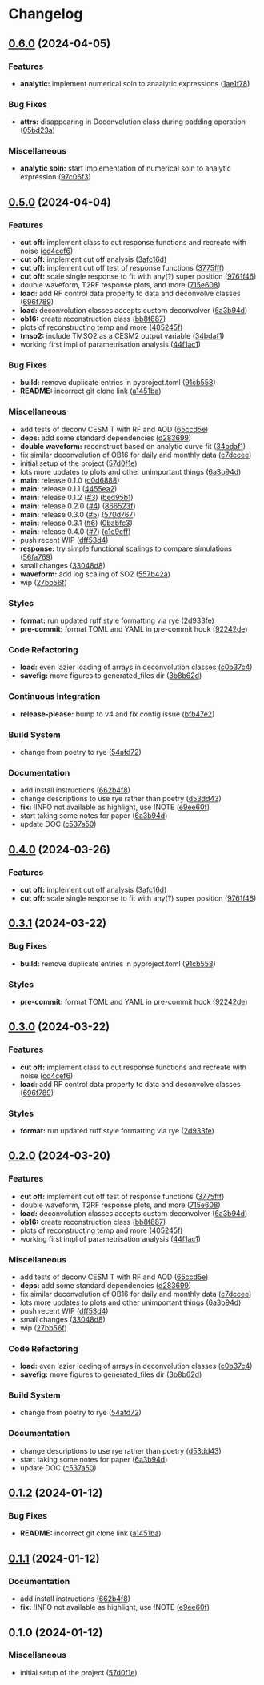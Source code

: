 # Changelog

## [0.6.0](https://github.com/engeir/volcano-data-deconvolution/compare/volcano-data-deconvolution-v0.5.0...volcano-data-deconvolution-v0.6.0) (2024-04-05)


### Features

* **analytic:** implement numerical soln to anaalytic expressions ([1ae1f78](https://github.com/engeir/volcano-data-deconvolution/commit/1ae1f781d92959eb8e8a9fbf9fa9b489d993b446))


### Bug Fixes

* **attrs:** disappearing in Deconvolution class during padding operation ([05bd23a](https://github.com/engeir/volcano-data-deconvolution/commit/05bd23af7761ee60424fb2ff0d3a5a728da28a20))


### Miscellaneous

* **analytic soln:** start implementation of numerical soln to analytic expression ([97c06f3](https://github.com/engeir/volcano-data-deconvolution/commit/97c06f30a33185e346306f8190250aef48f5b1be))

## [0.5.0](https://github.com/engeir/volcano-data-deconvolution/compare/volcano-data-deconvolution-v0.4.0...volcano-data-deconvolution-v0.5.0) (2024-04-04)


### Features

* **cut off:** implement class to cut response functions and recreate with noise ([cd4cef6](https://github.com/engeir/volcano-data-deconvolution/commit/cd4cef6fbb8c1abeab8ea6208d7fd132d7ef29f7))
* **cut off:** implement cut off analysis ([3afc16d](https://github.com/engeir/volcano-data-deconvolution/commit/3afc16d32e7959b9d630c6a4ef32b3562e0a3ddf))
* **cut off:** implement cut off test of response functions ([3775fff](https://github.com/engeir/volcano-data-deconvolution/commit/3775fff83a5810af4617dc4c81c49b293c832442))
* **cut off:** scale single response to fit with any(?) super position ([9761f46](https://github.com/engeir/volcano-data-deconvolution/commit/9761f46c59558c72743b82691c1d4ef93ed2a13c))
* double waveform, T2RF response plots, and more ([715e608](https://github.com/engeir/volcano-data-deconvolution/commit/715e6087fe293ea0f905545edf5ff3b265d4bc3e))
* **load:** add RF control data property to data and deconvolve classes ([696f789](https://github.com/engeir/volcano-data-deconvolution/commit/696f7897319916950fe01413598e191542003999))
* **load:** deconvolution classes accepts custom deconvolver ([6a3b94d](https://github.com/engeir/volcano-data-deconvolution/commit/6a3b94d6a49253a72557f05ad27a855f42d5554f))
* **ob16:** create reconstruction class ([bb8f887](https://github.com/engeir/volcano-data-deconvolution/commit/bb8f8871789f953a53fd6b10a7c8de58dfeafed9))
* plots of reconstructing temp and more ([405245f](https://github.com/engeir/volcano-data-deconvolution/commit/405245f00b6b3b0d5f229b3a2011195e06c196fc))
* **tmso2:** include TMSO2 as a CESM2 output variable ([34bdaf1](https://github.com/engeir/volcano-data-deconvolution/commit/34bdaf1ee137e96b49d760033edcf7ff7801fee2))
* working first impl of parametrisation analysis ([44f1ac1](https://github.com/engeir/volcano-data-deconvolution/commit/44f1ac15f99bffef3bf72029a4178ce9869030e1))


### Bug Fixes

* **build:** remove duplicate entries in pyproject.toml ([91cb558](https://github.com/engeir/volcano-data-deconvolution/commit/91cb55870e9796cd8eac5f9c38b02fcd29c3c460))
* **README:** incorrect git clone link ([a1451ba](https://github.com/engeir/volcano-data-deconvolution/commit/a1451ba1e1d57d7655df30842df79a9fcecb6f47))


### Miscellaneous

* add tests of deconv CESM T with RF and AOD ([65ccd5e](https://github.com/engeir/volcano-data-deconvolution/commit/65ccd5ed8da1ce13c29faa7d9de7a330e3ef6353))
* **deps:** add some standard dependencies ([d283699](https://github.com/engeir/volcano-data-deconvolution/commit/d2836998284f179a4cac103f54892b6d8ac2b4b1))
* **double waveform:** reconstruct based on analytic curve fit ([34bdaf1](https://github.com/engeir/volcano-data-deconvolution/commit/34bdaf1ee137e96b49d760033edcf7ff7801fee2))
* fix similar deconvolution of OB16 for daily and monthly data ([c7dccee](https://github.com/engeir/volcano-data-deconvolution/commit/c7dcceef1a2d82b422ded3eb6356689f1cb14943))
* initial setup of the project ([57d0f1e](https://github.com/engeir/volcano-data-deconvolution/commit/57d0f1e1651a30e3407da3be11846d366966c850))
* lots more updates to plots and other unimportant things ([6a3b94d](https://github.com/engeir/volcano-data-deconvolution/commit/6a3b94d6a49253a72557f05ad27a855f42d5554f))
* **main:** release 0.1.0 ([d0d6888](https://github.com/engeir/volcano-data-deconvolution/commit/d0d6888bd50b11739551e0c327b223f5ad65b4c4))
* **main:** release 0.1.1 ([4455ea2](https://github.com/engeir/volcano-data-deconvolution/commit/4455ea2bcd63f4bb512a146de38a85391d7bdc56))
* **main:** release 0.1.2 ([#3](https://github.com/engeir/volcano-data-deconvolution/issues/3)) ([bed95b1](https://github.com/engeir/volcano-data-deconvolution/commit/bed95b16a98dfa574aa8be04b657f7db2a68b281))
* **main:** release 0.2.0 ([#4](https://github.com/engeir/volcano-data-deconvolution/issues/4)) ([866523f](https://github.com/engeir/volcano-data-deconvolution/commit/866523f329908543ba36489713a748e85b511474))
* **main:** release 0.3.0 ([#5](https://github.com/engeir/volcano-data-deconvolution/issues/5)) ([570d767](https://github.com/engeir/volcano-data-deconvolution/commit/570d76706462ad80879ce9ecc24cc30dadec0578))
* **main:** release 0.3.1 ([#6](https://github.com/engeir/volcano-data-deconvolution/issues/6)) ([0babfc3](https://github.com/engeir/volcano-data-deconvolution/commit/0babfc3d9ae5457414bce3295c2c64401ca16f9c))
* **main:** release 0.4.0 ([#7](https://github.com/engeir/volcano-data-deconvolution/issues/7)) ([c1e9cff](https://github.com/engeir/volcano-data-deconvolution/commit/c1e9cffbde2fc07d2deb81fcf80eb3483de52df8))
* push recent WIP ([dff53d4](https://github.com/engeir/volcano-data-deconvolution/commit/dff53d47b73d5aa23bd98f90893d10dc6d67e065))
* **response:** try simple functional scalings to compare simulations ([56fa769](https://github.com/engeir/volcano-data-deconvolution/commit/56fa769f39d0e88b68145a604858d384e3ecf3b2))
* small changes ([33048d8](https://github.com/engeir/volcano-data-deconvolution/commit/33048d8d67cf6c0093d541c1485bd583fa11f06c))
* **waveform:** add log scaling of SO2 ([557b42a](https://github.com/engeir/volcano-data-deconvolution/commit/557b42a9517f66de038a41d2a3b7c9bdd9cf5936))
* wip ([27bb56f](https://github.com/engeir/volcano-data-deconvolution/commit/27bb56f23c3ec179d474f457b489c94d47eb508a))


### Styles

* **format:** run updated ruff style formatting via rye ([2d933fe](https://github.com/engeir/volcano-data-deconvolution/commit/2d933fef33a1d2ab5435f51c99a6586d1d03599b))
* **pre-commit:** format TOML and YAML in pre-commit hook ([92242de](https://github.com/engeir/volcano-data-deconvolution/commit/92242de9d1f23bbe451acec317fa502ddfa80072))


### Code Refactoring

* **load:** even lazier loading of arrays in deconvolution classes ([c0b37c4](https://github.com/engeir/volcano-data-deconvolution/commit/c0b37c4bfd5c1bc6b981a79f11638faf78980a52))
* **savefig:** move figures to generated_files dir ([3b8b62d](https://github.com/engeir/volcano-data-deconvolution/commit/3b8b62da2d2bddae19e8c2d5366f995ee561bdd2))


### Continuous Integration

* **release-please:** bump to v4 and fix config issue ([bfb47e2](https://github.com/engeir/volcano-data-deconvolution/commit/bfb47e2057b6e4ffa02b19cbd9d68dbd5ac8cc94))


### Build System

* change from poetry to rye ([54afd72](https://github.com/engeir/volcano-data-deconvolution/commit/54afd72d939a4705070069f683cb00398a108c6e))


### Documentation

* add install instructions ([662b4f8](https://github.com/engeir/volcano-data-deconvolution/commit/662b4f899d83d1699501906c018d0b89fedaed40))
* change descriptions to use rye rather than poetry ([d53dd43](https://github.com/engeir/volcano-data-deconvolution/commit/d53dd43c87bd76abf4eaa1789c0d6882ac579cb2))
* **fix:** !INFO not available as highlight, use !NOTE ([e9ee60f](https://github.com/engeir/volcano-data-deconvolution/commit/e9ee60f2e80dd2b2b9991cadac188b7ea34a0a54))
* start taking some notes for paper ([6a3b94d](https://github.com/engeir/volcano-data-deconvolution/commit/6a3b94d6a49253a72557f05ad27a855f42d5554f))
* update DOC ([c537a50](https://github.com/engeir/volcano-data-deconvolution/commit/c537a507c6cc76967cce18f7dfcb03fefbbaf9f2))

## [0.4.0](https://github.com/engeir/volcano-data-deconvolution/compare/v0.3.1...v0.4.0) (2024-03-26)


### Features

* **cut off:** implement cut off analysis ([3afc16d](https://github.com/engeir/volcano-data-deconvolution/commit/3afc16d32e7959b9d630c6a4ef32b3562e0a3ddf))
* **cut off:** scale single response to fit with any(?) super position ([9761f46](https://github.com/engeir/volcano-data-deconvolution/commit/9761f46c59558c72743b82691c1d4ef93ed2a13c))

## [0.3.1](https://github.com/engeir/volcano-data-deconvolution/compare/v0.3.0...v0.3.1) (2024-03-22)


### Bug Fixes

* **build:** remove duplicate entries in pyproject.toml ([91cb558](https://github.com/engeir/volcano-data-deconvolution/commit/91cb55870e9796cd8eac5f9c38b02fcd29c3c460))


### Styles

* **pre-commit:** format TOML and YAML in pre-commit hook ([92242de](https://github.com/engeir/volcano-data-deconvolution/commit/92242de9d1f23bbe451acec317fa502ddfa80072))

## [0.3.0](https://github.com/engeir/volcano-data-deconvolution/compare/v0.2.0...v0.3.0) (2024-03-22)


### Features

* **cut off:** implement class to cut response functions and recreate with noise ([cd4cef6](https://github.com/engeir/volcano-data-deconvolution/commit/cd4cef6fbb8c1abeab8ea6208d7fd132d7ef29f7))
* **load:** add RF control data property to data and deconvolve classes ([696f789](https://github.com/engeir/volcano-data-deconvolution/commit/696f7897319916950fe01413598e191542003999))


### Styles

* **format:** run updated ruff style formatting via rye ([2d933fe](https://github.com/engeir/volcano-data-deconvolution/commit/2d933fef33a1d2ab5435f51c99a6586d1d03599b))

## [0.2.0](https://github.com/engeir/volcano-data-deconvolution/compare/v0.1.2...v0.2.0) (2024-03-20)


### Features

* **cut off:** implement cut off test of response functions ([3775fff](https://github.com/engeir/volcano-data-deconvolution/commit/3775fff83a5810af4617dc4c81c49b293c832442))
* double waveform, T2RF response plots, and more ([715e608](https://github.com/engeir/volcano-data-deconvolution/commit/715e6087fe293ea0f905545edf5ff3b265d4bc3e))
* **load:** deconvolution classes accepts custom deconvolver ([6a3b94d](https://github.com/engeir/volcano-data-deconvolution/commit/6a3b94d6a49253a72557f05ad27a855f42d5554f))
* **ob16:** create reconstruction class ([bb8f887](https://github.com/engeir/volcano-data-deconvolution/commit/bb8f8871789f953a53fd6b10a7c8de58dfeafed9))
* plots of reconstructing temp and more ([405245f](https://github.com/engeir/volcano-data-deconvolution/commit/405245f00b6b3b0d5f229b3a2011195e06c196fc))
* working first impl of parametrisation analysis ([44f1ac1](https://github.com/engeir/volcano-data-deconvolution/commit/44f1ac15f99bffef3bf72029a4178ce9869030e1))


### Miscellaneous

* add tests of deconv CESM T with RF and AOD ([65ccd5e](https://github.com/engeir/volcano-data-deconvolution/commit/65ccd5ed8da1ce13c29faa7d9de7a330e3ef6353))
* **deps:** add some standard dependencies ([d283699](https://github.com/engeir/volcano-data-deconvolution/commit/d2836998284f179a4cac103f54892b6d8ac2b4b1))
* fix similar deconvolution of OB16 for daily and monthly data ([c7dccee](https://github.com/engeir/volcano-data-deconvolution/commit/c7dcceef1a2d82b422ded3eb6356689f1cb14943))
* lots more updates to plots and other unimportant things ([6a3b94d](https://github.com/engeir/volcano-data-deconvolution/commit/6a3b94d6a49253a72557f05ad27a855f42d5554f))
* push recent WIP ([dff53d4](https://github.com/engeir/volcano-data-deconvolution/commit/dff53d47b73d5aa23bd98f90893d10dc6d67e065))
* small changes ([33048d8](https://github.com/engeir/volcano-data-deconvolution/commit/33048d8d67cf6c0093d541c1485bd583fa11f06c))
* wip ([27bb56f](https://github.com/engeir/volcano-data-deconvolution/commit/27bb56f23c3ec179d474f457b489c94d47eb508a))


### Code Refactoring

* **load:** even lazier loading of arrays in deconvolution classes ([c0b37c4](https://github.com/engeir/volcano-data-deconvolution/commit/c0b37c4bfd5c1bc6b981a79f11638faf78980a52))
* **savefig:** move figures to generated_files dir ([3b8b62d](https://github.com/engeir/volcano-data-deconvolution/commit/3b8b62da2d2bddae19e8c2d5366f995ee561bdd2))


### Build System

* change from poetry to rye ([54afd72](https://github.com/engeir/volcano-data-deconvolution/commit/54afd72d939a4705070069f683cb00398a108c6e))


### Documentation

* change descriptions to use rye rather than poetry ([d53dd43](https://github.com/engeir/volcano-data-deconvolution/commit/d53dd43c87bd76abf4eaa1789c0d6882ac579cb2))
* start taking some notes for paper ([6a3b94d](https://github.com/engeir/volcano-data-deconvolution/commit/6a3b94d6a49253a72557f05ad27a855f42d5554f))
* update DOC ([c537a50](https://github.com/engeir/volcano-data-deconvolution/commit/c537a507c6cc76967cce18f7dfcb03fefbbaf9f2))

## [0.1.2](https://github.com/engeir/volcano-data-deconvolution/compare/v0.1.1...v0.1.2) (2024-01-12)


### Bug Fixes

* **README:** incorrect git clone link ([a1451ba](https://github.com/engeir/volcano-data-deconvolution/commit/a1451ba1e1d57d7655df30842df79a9fcecb6f47))

## [0.1.1](https://github.com/engeir/volcano-data-deconvolution/compare/v0.1.0...v0.1.1) (2024-01-12)


### Documentation

* add install instructions ([662b4f8](https://github.com/engeir/volcano-data-deconvolution/commit/662b4f899d83d1699501906c018d0b89fedaed40))
* **fix:** !INFO not available as highlight, use !NOTE ([e9ee60f](https://github.com/engeir/volcano-data-deconvolution/commit/e9ee60f2e80dd2b2b9991cadac188b7ea34a0a54))

## 0.1.0 (2024-01-12)


### Miscellaneous

* initial setup of the project ([57d0f1e](https://github.com/engeir/volcano-data-deconvolution/commit/57d0f1e1651a30e3407da3be11846d366966c850))
